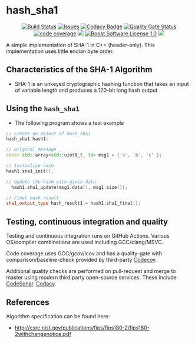 hash_sha1
=====================

<p align="center">
    <a href="https://github.com/imahjoub/hash_sha1/actions">
        <img src="https://github.com/imahjoub/hash_sha1/actions/workflows/hash_sha1.yml/badge.svg" alt="Build Status"></a>
    <a href="https://github.com/imahjoub/hash_sha1/issues?q=is%3Aissue+is%3Aopen+sort%3Aupdated-desc">
        <img src="https://custom-icon-badges.herokuapp.com/github/issues-raw/imahjoub/hash_sha1?logo=github" alt="Issues" /></a>
    <a href="https://app.codacy.com/gh/imahjoub/hash_sha1/dashboard">
        <img src="https://app.codacy.com/project/badge/Grade/913aec26f468405ab0ff9a29beb6d400" alt="Codacy Badge" /></a>
    <a href="https://sonarcloud.io/summary/new_code?id=imahjoub_hash_sha1">
        <img src="https://sonarcloud.io/api/project_badges/measure?project=imahjoub_hash_sha1&metric=alert_status" alt="Quality Gate Status"></a>
    <a href="https://codecov.io/gh/imahjoub/hash_sha1">
        <img src="https://codecov.io/gh/imahjoub/hash_sha1/branch/master/graph/badge.svg?token=EE28IC5E6T" alt="code coverage"></a>
    <a href="https://github.com/imahjoub/hash_sha1" alt="GitHub code size in bytes">
        <img src="https://img.shields.io/github/languages/code-size/imahjoub/hash_sha1" /></a>
    <a href="https://github.com/imahjoub/hash_sha1/blob/main/LICENSE_1_0.txt">
        <img src="https://img.shields.io/badge/license-BSL%201.0-blue.svg" alt="Boost Software License 1.0"></a>
    <a href="https://github.com/imahjoub/hash_sha1" alt="Activity">
        <img src="https://img.shields.io/github/commit-activity/y/imahjoub/hash_sha1" /></a>
</p>

A simple implementation of SHA-1 in C++ (header-only). This implementation uses little endian byte order.

## Characteristics of the SHA-1 Algorithm

  * SHA-1 is an unkeyed cryptographic hashing function that takes an input of variable length and produces a 120-bit long hash output

## Using the `hash_sha1`

  * The following program shows a test example

  ```cpp
  // Create an object of hash_sha1
  hash_sha1 hash1;

  // Original message
  const std::array<std::uint8_t, 3U> msg1 = {'a', 'b', 'c' };

  // Initialize hash
  hash1.sha1_init();

  // Update the hash with given data
    hash1.sha1_update(msg1.data(), msg1.size());

  // Final hash result
  sha1_output_type hash_result1 = hash1.sha1_final();
  ```

## Testing, continuous integration and quality
Testing and continuous integration runs on GitHub Actions.
Various OS/compiler combinations are used including
GCC/clang/MSVC.

Code coverage uses GCC/gcov/lcov and has a
quality-gate with comparison/baseline-check provided by third-party [Codecov](https://app.codecov.io/gh/imahjoub/hash_sha1).

Additional quality checks are performed on pull-request
and merge to master using modern third party open-source services.
These include
[CodeSonar](https://sonarcloud.io/summary/new_code?id=imahjoub_hash_sha1).
[Codacy](https://app.codacy.com/gh/imahjoub/hash_sha1).


## References
Algorithm specification can be found here:
* http://csrc.nist.gov/publications/fips/fips180-2/fips180-2withchangenotice.pdf
